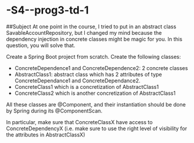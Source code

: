 # -S4--prog3-td-1
##Subject
At one point in the course, I tried to put in an abstract class SavableAccountRepository, but I changed my mind because the dependency injection in concrete classes might be magic for you. In this question, you will solve that.

Create a Spring Boot project from scratch. Create the following classes:
* ConcreteDependence1 and ConcreteDependence2: 2 concrete classes
* AbstractClass1: abstract class which has 2 attributes of type ConcreteDependance1 and ConcreteDependance2.
* ConcreteClass1 which is a concretization of AbstractClass1
* ConcreteClass2 which is another concretization of AbstractClass1

All these classes are @Component, and their instantiation should be done by Spring during its @ComponentScan.

In particular, make sure that ConcreteClassX have access to ConcreteDependencyX (i.e. make sure to use the right level of visibility for the attributes in AbstractClassX)
